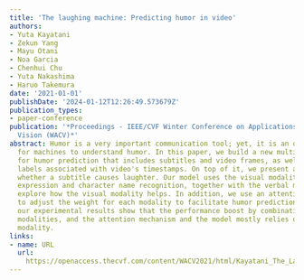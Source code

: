 ```yaml
---
title: 'The laughing machine: Predicting humor in video'
authors:
- Yuta Kayatani
- Zekun Yang
- Mayu Otani
- Noa Garcia
- Chenhui Chu
- Yuta Nakashima
- Haruo Takemura
date: '2021-01-01'
publishDate: '2024-01-12T12:26:49.573679Z'
publication_types:
- paper-conference
publication: '*Proceedings - IEEE/CVF Winter Conference on Applications of Computer
  Vision (WACV)*'
abstract: Humor is a very important communication tool; yet, it is an open problem
  for machines to understand humor. In this paper, we build a new multimodal dataset
  for humor prediction that includes subtitles and video frames, as well as humor
  labels associated with video's timestamps. On top of it, we present a model to predict
  whether a subtitle causes laughter. Our model uses the visual modality through facial
  expression and character name recognition, together with the verbal modality, to
  explore how the visual modality helps. In addition, we use an attention mechanism
  to adjust the weight for each modality to facilitate humor prediction. Interestingly,
  our experimental results show that the performance boost by combinations of different
  modalities, and the attention mechanism and the model mostly relies on the verbal
  modality.
links:
- name: URL
  url: 
    https://openaccess.thecvf.com/content/WACV2021/html/Kayatani_The_Laughing_Machine_Predicting_Humor_in_Video_WACV_2021_paper.html
---
```

